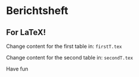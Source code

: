# Berichtsheft

## For LaTeX!
Change content for the first table in:
``firstT.tex``

Change content for the second table in:
``secondT.tex``

Have fun